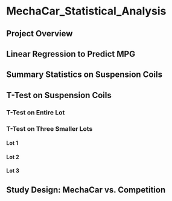# MechaCar_Statistical_Analysis

## Project Overview

## Linear Regression to Predict MPG

## Summary Statistics on Suspension Coils

## T-Test on Suspension Coils
### T-Test on Entire Lot

### T-Test on Three Smaller Lots
#### Lot 1

#### Lot 2

#### Lot 3


## Study Design: MechaCar vs. Competition